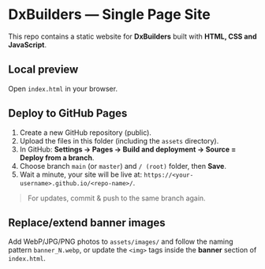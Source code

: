 
# DxBuilders — Single Page Site

This repo contains a static website for **DxBuilders** built with **HTML, CSS and JavaScript**.

## Local preview
Open `index.html` in your browser.

## Deploy to GitHub Pages
1. Create a new GitHub repository (public).
2. Upload the files in this folder (including the `assets` directory).
3. In GitHub: **Settings → Pages → Build and deployment → Source = Deploy from a branch**.
4. Choose branch `main` (or `master`) and `/ (root)` folder, then **Save**.
5. Wait a minute, your site will be live at: `https://<your-username>.github.io/<repo-name>/`.

> For updates, commit & push to the same branch again.

## Replace/extend banner images
Add WebP/JPG/PNG photos to `assets/images/` and follow the naming pattern `banner_N.webp`,
or update the `<img>` tags inside the **banner** section of `index.html`.
